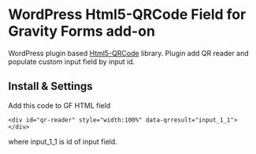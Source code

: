 # WordPress Html5-QRCode Field for Gravity Forms add-on
WordPress plugin based [Html5-QRCode](https://github.com/mebjas/html5-qrcode) library. 
Plugin add QR reader and populate custom input field by input id.

## Install & Settings
Add this code to GF HTML field
```
<div id="qr-reader" style="width:100%" data-qrresult="input_1_1"></div>
```
where input_1_1 is id of input field.